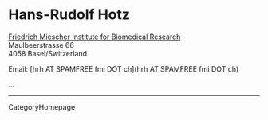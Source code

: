 
# Hans-Rudolf Hotz

[Friedrich Miescher Institute for Biomedical Research](http://www.fmi.ch/) <br />
Maulbeerstrasse 66 <br />
4058 Basel/Switzerland


Email: [hrh AT SPAMFREE fmi DOT ch](hrh AT SPAMFREE fmi DOT ch)

...

----
CategoryHomepage
